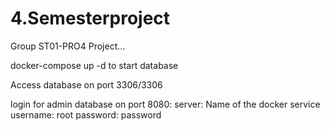 # 4.Semesterproject
Group ST01-PRO4 Project...

docker-compose up -d to start database

Access database on port 3306/3306

login for admin database on port 8080: 
server: Name of the docker service
username: root
password: password
